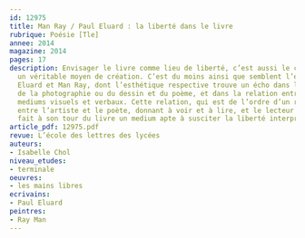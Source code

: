 ```yaml
---
id: 12975
title: Man Ray / Paul Eluard : la liberté dans le livre
rubrique: Poésie [Tle]
annee: 2014
magazine: 2014
pages: 17
description: Envisager le livre comme lieu de liberté, c’est aussi le concevoir comme
  un véritable moyen de création. C’est du moins ainsi que semblent l’entendre Paul
  Eluard et Man Ray, dont l’esthétique respective trouve un écho dans le croisement
  de la photographie ou du dessin et du poème, et dans la relation entre ces deux
  mediums visuels et verbaux. Cette relation, qui est de l’ordre d’un regard qui circule
  entre l’artiste et le poète, donnant à voir et à lire, et le lecteur spectateur,
  fait à son tour du livre un medium apte à susciter la liberté interprétative...
article_pdf: 12975.pdf
revue: L’école des lettres des lycées
auteurs:
- Isabelle Chol
niveau_etudes:
- terminale
oeuvres:
- les mains libres
ecrivains:
- Paul Eluard
peintres:
- Ray Man
---
```

